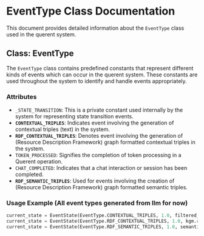 # EventType Class Documentation

This document provides detailed information about the `EventType` class used in the querent system. 

## Class: EventType

The `EventType` class contains predefined constants that represent different kinds of events which can occur in the querent system. These constants are used throughout the system to identify and handle events appropriately.

### Attributes

- `_STATE_TRANSITION`: This is a private constant used internally by the system for representing state transition events.
- **`CONTEXTUAL_TRIPLES`**: Indicates event involving the generation of contextual triples (text) in the system.
- **`RDF_CONTEXTUAL_TRIPLES`**: Denotes event involving the generation of (Resource Description Framework) graph formatted contextual triples in the system.
- `TOKEN_PROCESSED`: Signifies the completion of token processing in a Querent operation.
- `CHAT_COMPLETED`: Indicates that a chat interaction or session has been completed.
- **`RDF_SEMANTIC_TRIPLES`**: Used for events involving the creation of (Resource Description Framework) graph formatted semantic triples.

### Usage Example (All event types generated from llm for now)

```python
current_state = EventState(EventType.CONTEXTUAL_TRIPLES, 1.0, filtered_triples)
current_state = EventState(EventType.RDF_CONTEXTUAL_TRIPLES, 1.0, kgm.retrieve_triples())
current_state = EventState(EventType.RDF_SEMANTIC_TRIPLES, 1.0, semantic_triples)
